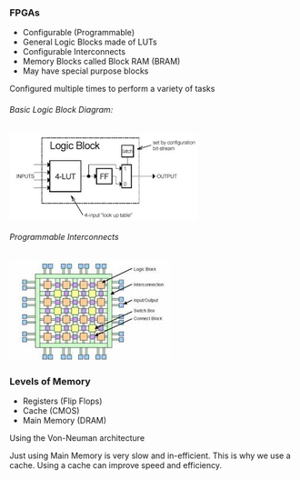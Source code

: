 ### FPGAs

- Configurable (Programmable)
- General Logic Blocks made of LUTs
- Configurable Interconnects
- Memory Blocks called Block RAM (BRAM)
- May have special purpose blocks

Configured multiple times to perform a variety of tasks

###### Basic Logic Block Diagram:
![](Images/Class15_0.png)
###### Programmable Interconnects
![](Images/Class15_1.png)

### Levels of Memory
- Registers (Flip Flops)
- Cache (CMOS)
- Main Memory (DRAM)

Using the Von-Neuman architecture

Just using Main Memory is very slow and in-efficient. This is why we use a cache. Using a cache can improve speed and efficiency.

